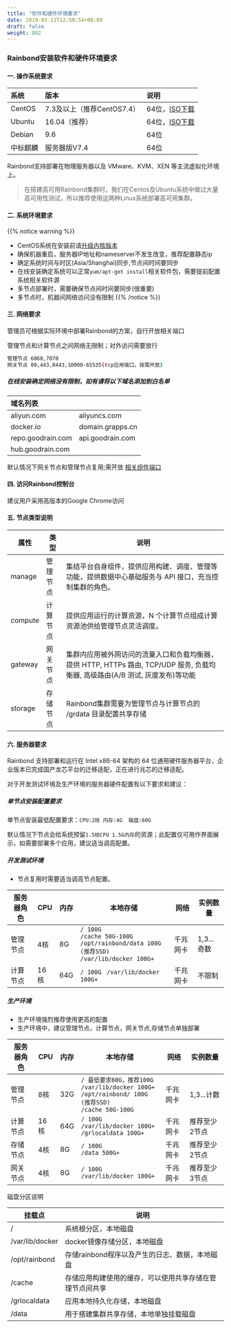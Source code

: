 ```yaml
---
title: "软件和硬件环境要求"
date: 2019-03-11T12:50:54+08:00
draft: false
weight: 802
---
```


### Rainbond安装软件和硬件环境要求

#### 一. 操作系统要求

| 系统     | 版本         | 说明                     |
| :------- | :----------- | :----------------------- |
| CentOS   | 7.3及以上（推荐CentOS7.4）      | 64位，[ISO下载](http://goodrain-pkg.oss-cn-shanghai.aliyuncs.com/system/CentOS/CentOS-7-x86_64-Minimal-1708.iso)  |
| Ubuntu   | 16.04（推荐）| 64位，[ISO下载](https://goodrain-pkg.oss-cn-shanghai.aliyuncs.com/system/CentOS/ubuntu-16.04.6-server-amd64.iso)             |
| Debian   | 9.6          | 64位                  |
| 中标麒麟 | 服务器版V7.4 | 64位                     |

Rainbond支持部署在物理服务器以及 VMware、KVM、XEN 等主流虚拟化环境上。

> 在搭建高可用Rainbond集群时，我们在Centos及Ubuntu系统中做过大量高可用性测试，所以推荐使用这两种Linux系统部署高可用集群。

#### 二. 系统环境要求

{{% notice warning %}}
* CentOS系统在安装前请[升级内核版本](https://t.goodrain.com/t/topic/1305)
* 确保机器重启，服务器IP地址和nameserver不发生改变，推荐配置静态ip
* 确定系统时间与时区(Asia/Shanghai)同步,节点间时间要同步
* 在线安装确定系统可以正常`yum/apt-get install`相关软件包，需要提前配置系统相关软件源
* 多节点部署时，需要确保节点间时间要同步(很重要)
* 多节点时，机器间网络访问没有限制
{{% /notice %}}

#### 三. 网络要求

管理员可根据实际环境中部署Rainbond的方案，自行开放相关端口

管理节点和计算节点之间网络无限制；对外访问需要放行

```bash
管理节点 6060,7070
网关节点 80,443,8443,10000-65535(tcp应用端口，按需开放)
```

##### 在线安装确定网络没有限制，如有请将以下域名添加到白名单 

|域名列表||
| :------- | :------- | 
|aliyun.com|aliyuncs.com|
|docker.io|domain.grapps.cn|
|repo.goodrain.com|api.goodrain.com|
|hub.goodrain.com||

默认情况下网关节点和管理节点复用;需开放 [相关组件端口](/user-operations/op-guide/required_ports/)


#### 四. 访问Rainbond控制台

建议用户采用高版本的Google Chrome访问


#### 五. 节点类型说明

| 属性    | 类型     | 说明                                                                                                                            |
| ------- | -------- | ------------------------------------------------------------------------------------------------------------------------------- |
| manage  | 管理节点 | 集结平台自身组件，提供应用构建、调度、管理等功能，提供数据中心基础服务与 API 接口，充当控制集群的角色。                         |
| compute | 计算节点 | 提供应用运行的计算资源，N 个计算节点组成计算资源池供给管理节点灵活调度。
| gateway | 网关节点 | 集群内应用被外网访问的流量入口和负载均衡器，提供 HTTP, HTTPs 路由, TCP/UDP 服务, 负载均衡器, 高级路由(A/B 测试, 灰度发布)等功能 |
| storage | 存储节点 | Rainbond集群需要为管理节点与计算节点的 /grdata 目录配置共享存储 | 


#### 六. 服务器要求

Rainbond 支持部署和运行在 Intel x86-64 架构的 64 位通用硬件服务器平台，企业版本已完成国产龙芯平台的迁移适配，正在进行兆芯的迁移适配。

对于开发测试环境及生产环境的服务器硬件配置有以下要求和建议：


##### 单节点安装配置要求


单节点安装最低配置要求：`CPU:2核 内存:4G  磁盘:60G`

默认情况下节点会给系统预留`1.5核CPU 1.5G内存`的资源；此配置仅可用作界面展示，如需要部署多个应用，建议适当调高配置。


##### 开发测试环境

- 节点复用时需要适当调高节点配置。

|服务器角色|CPU|内存|本地存储|网络|实例数量|
|--------|------------|------------|------------|------------|------------|
|管理节点| 4核|8G|`/ 100G`<br>`/cache 50G-100G`<br>`/opt/rainbond/data 100G (推荐SSD)`<br>`/var/lib/docker 100G+`|千兆网卡	|1,3...奇数|
|计算节点| 16核|64G|`/ 100G `  `/var/lib/docker 100G+ `|千兆网卡	|不限制|

##### 生产环境
- 生产环境强烈推荐使用更高的配置
- 生产环境中，建议管理节点，计算节点，网关节点,存储节点单独部署

|服务器角色|CPU|内存|本地存储|网络|实例数量|
|------|-----|-----|-----|-----|-----|
|管理节点| 8核|32G|`/ 最低要求60G，推荐100G`<br>`/var/lib/docker 100G+`<br>`/opt/rainbond/ 100G (推荐SSD) ` <br>`/cache 50G-100G `|千兆网卡|1,3...计数|
|计算节点| 16核|64G|`/ 100G ` <br>`/var/lib/docker 100G+ `<br>`/grlocaldata 100G+ `|千兆网卡|推荐至少2节点|
|存储节点|4核|8G|`/ 100G ` <br> `/data 500G+ `|千兆网卡|推荐至少2节点|
|网关节点|4核|8G|`/ 100G ` <br> `/var/lib/docker 100G+ `|千兆网卡|推荐至少3节点|

磁盘分区说明

|挂载点|说明|
|---|---|
| / |系统根分区，本地磁盘|
| /var/lib/docker |docker镜像存储分区，本地磁盘|
| /opt/rainbond |存储rainbond程序以及产生的日志、数据，本地磁盘|
| /cache | 存储应用构建使用的缓存，可以使用共享存储在管理节点间共享|
| /grlocaldata |应用本地持久化存储，本地磁盘|
| /data |用于搭建集群共享存储，本地单独挂载磁盘|



